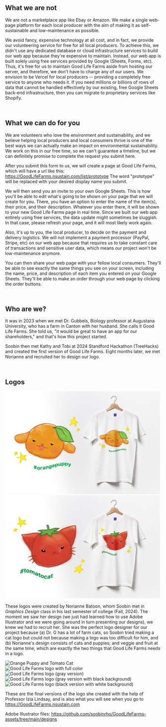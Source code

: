 <br>

## What we are not

We are not a marketplace app like Ebay or Amazon.
We make a single web-page platform for each local producer with the aim of making it as self-sustainable and low-maintenance as possible.

We avoid fancy, expensive technology at all cost, and in fact, we provide our volunteering service for free for all local producers.
To achieve this, we didn't use any dedicated database or cloud infrastructure services to build our web app because they're expensive to maintain.
Instead, our web app is built solely using free services provided by Google (Sheets, Forms, etc).
Thus, it's free for us to maintain Good Life Farms aside from hosting our server, and therefore, we don't have to charge any of our users.
We envision to be Vercel for local producers -- providing a completely free service to anyone who needs it.
If you need millions or billions of rows of data that cannot be handled effectively by our existing, free Google Sheets back-end infrastructure, then you can migrate to proprietary services like Shopify.

<br>

## What we can do for you

We are volunteers who love the environment and sustainability, and we believe helping local producers and local consumers thrive is one of the best ways we can actually make an impact on environmental sustainability.
We work on this in our free time, so we can't guarantee a timeline, but we can definitely promise to complete the request you submit here.

After you submit this form to us, we will create a page at Good Life Farms, which will have a url like this: https://GoodLifeFarms.nsustain.com/list/prototype
The word "prototype" will be replaced with your desired display name you submit.

We will then send you an invite to your own Google Sheets.
This is how you'll be able to edit what's going to be shown on your page that we will create for you.
There, you have an option to enter the name of the item(s), their price, and their description.
Whatever you enter there, it will be shown to your new Good Life Farms page in real time.
Since we built our web app entirely using free services, the data update might sometimes be sluggish.
In that case, please refresh your page, and it will most likely work again.

Also, it's up to you, the local producer, to decide on the payment and delivery logistics.
We will not implement a payment processor (PayPal, Stripe, etc) on our web app because that requires us to take constant care of transactions and sensitive user data, which means our project won't be low-maintenance anymore.

You can then share your web page with your fellow local consumers.
They'll be able to see exactly the same things you see on your screen, including the name, price, and description of each item you entered on your Google Sheets.
They'll be able to make an order through your web page by clicking the order buttons.

<br>

## Who are we?

It was in 2023 when we met Dr. Gubbels, Biology professor at Augustana University, who has a farm in Canton with her husband.
She calls it Good Life Farms.
She told us, "it would be great to have an app for our shareholders," and that's how this project started.

Soobin then met Kathy and Tobi at 2024 Standford Hackathon (TreeHacks) and created the first version of Good Life Farms.
Eight months later, we met Norianne and recruited her to design our logo.

<br>

## Logos

<img src="public/orange_puppy_original.jpg"
     width="500px"
     alt="Orange Puppy">
<img src="public/tomato_cat_original.jpg"
     width="500px"
     alt="Tomato Cat">

These logos were created by Norianne Batoon, whom Soobin met in *Graphics Design* class in his last semester of college (Fall, 2024).
The moment we saw her design (we just had learned how to use Adobe Illustrator and we were going around in turn presenting our designs), we knew we had to recruit her.
She was the perfect logo designer for our project because (a) Dr. G has a lot of farm cats, so Soobin tried making a cat logo but could not because making a logo was too difficult for him, and (b) Norianne's design consists of cats and puppies; and veggie and fruit at the same time, which are exactly the two things that Good Life Farms needs in a logo.

![Orange Puppy and Tomato Cat](https://github.com/user-attachments/assets/5d75f083-5fe7-4dab-8188-2b4e9aadc3e8)<br>
![Good Life Farms logo with full color](https://github.com/user-attachments/assets/7e76811f-fd53-45c1-8631-4b72c7bd3e6e)
![Good Life Farms logo (gray version)](https://github.com/user-attachments/assets/4ab03af9-9640-4785-93b9-d14f138e3261)
![Good Life Farms logo (gray version with black background)](https://github.com/user-attachments/assets/0c297cff-196f-42a2-b8bf-a8dca75ae7af)
![Good Life Farms logo (black version with white background)](https://github.com/user-attachments/assets/226f0819-1fd5-4b6f-8e6a-52642f829ad7)

These are the final versions of the logo she created with the help of Professor Izia Lindsay, and is also what you will see when you go to https://GoodLifeFarms.nsustain.com

Adobe Illustrator files: https://github.com/soobinrho/GoodLifeFarms-assets/tree/main/designs

<br>
